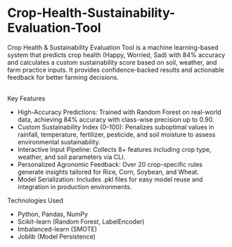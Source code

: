 # Crop-Health-Sustainability-Evaluation-Tool
Crop Health &amp; Sustainability Evaluation Tool is a machine learning-based system that predicts crop health (Happy, Worried, Sad) with 84% accuracy and calculates a custom sustainability score based on soil, weather, and farm practice inputs. It provides confidence-backed results and actionable feedback for better farming decisions.
<br><br>

Key Features
<ul>
<li>High-Accuracy Predictions: Trained with Random Forest on real-world data, achieving 84% accuracy with class-wise precision up to 0.90.</li>

<li>Custom Sustainability Index (0–100): Penalizes suboptimal values in rainfall, temperature, fertilizer, pesticide, and soil moisture to assess environmental sustainability.</li>

<li>Interactive Input Pipeline: Collects 8+ features including crop type, weather, and soil parameters via CLI.</li>

<li>Personalized Agronomic Feedback: Over 20 crop-specific rules generate insights tailored for Rice, Corn, Soybean, and Wheat.</li>

<li>Model Serialization: Includes .pkl files for easy model reuse and integration in production environments.</li>
</ul>

Technologies Used
<ul>
  <li>Python, Pandas, NumPy</li>
  <li>Scikit-learn (Random Forest, LabelEncoder)</li>
  <li>Imbalanced-learn (SMOTE)</li>
  <li>Joblib (Model Persistence)</li>
</ul>
